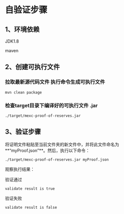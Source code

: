 # 自验证步骤

## 1、环境依赖

JDK1.8

maven

## 2、创建可执行文件

### 拉取最新源代码文件 执行命令生成可执行文件

`mvn clean package`

### 检查target目录下编译好的可执行文件 .jar

`./target/mexc-proof-of-reserves.jar`

## 3、验证步骤

将证明文件粘贴至当前文件夹的新文件中，并将此文件命名为**“myProof.json”**。然后，执行以下命令：

`./target/mexc-proof-of-reserves.jar myProof.json`

观察执行结果：

验证通过

`validate result is true`

验证失败

`validate result is false`
